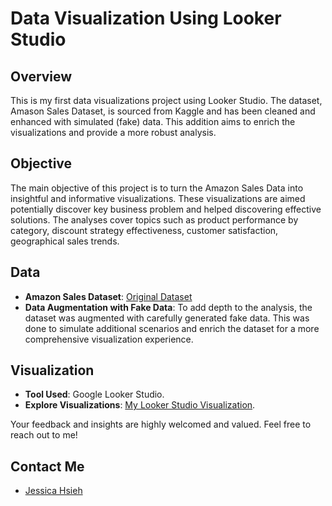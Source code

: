 # Data Visualization Using Looker Studio

## Overview
This is my first data visualizations project using Looker Studio. The dataset, Amason Sales Dataset, is sourced from Kaggle and has been cleaned and enhanced with simulated (fake) data. This addition aims to enrich the visualizations and provide a more robust analysis.

## Objective
The main objective of this project is to turn the Amazon Sales Data into insightful and informative visualizations. These visualizations are aimed potentially discover key business problem and helped discovering effective solutions. The analyses cover topics such as product performance by category, discount strategy effectiveness, customer satisfaction, geographical sales trends.

## Data
- **Amazon Sales Dataset**: [Original Dataset](https://www.kaggle.com/datasets/karkavelrajaj/amazon-sales-dataset/data)
- **Data Augmentation with Fake Data**: To add depth to the analysis, the dataset was augmented with carefully generated fake data. This was done to simulate additional scenarios and enrich the dataset for a more comprehensive visualization experience.

## Visualization
- **Tool Used**: Google Looker Studio.
- **Explore Visualizations**: [My Looker Studio Visualization](https://lookerstudio.google.com/reporting/831a4a0a-9b42-4a70-96da-4a4c40c7a83b).

Your feedback and insights are highly welcomed and valued. Feel free to reach out to me! 

## Contact Me
- [Jessica Hsieh](www.linkedin.com/in/hsieh-jessica)

